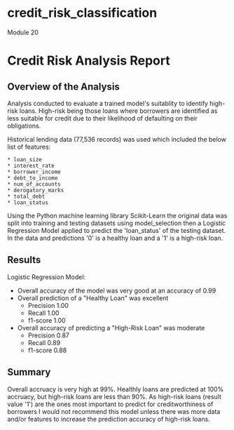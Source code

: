 # credit_risk_classification
Module 20

# Credit Risk Analysis Report

## Overview of the Analysis

Analysis conducted to evaluate a trained model's suitablity to identify high-risk loans. High-risk being those loans where borrowers are identified as less suitable for credit due to their likelihood of defaulting on their obligations.

Historical lending data (77,536 records) was used which included the below list of features:

    * loan_size
    * interest_rate
    * borrower_income
    * debt_to_income
    * num_of_accounts
    * derogatory_marks
    * total_debt
    * loan_status

Using the Python machine learning library Scikit-Learn the original data was split into training and testing datasets using model_selection then a Logistic Regression Model applied to predict the 'loan_status' of the testing dataset. In the data and predictions '0' is a healthy loan and a '1' is a high-risk loan.

## Results

Logistic Regression Model:
  * Overall accuracy of the model was very good at an accuracy of 0.99
  * Overall prediction of a "Healthy Loan" was excellent
    * Precision 1.00
    * Recall 1.00
    * f1-score 1.00
  * Overall accuracy of predicting a "High-Risk Loan" was moderate
    * Precision 0.87
    * Recall 0.89
    * f1-score 0.88  

## Summary    

Overall accruacy is very high at 99%. 
Healthly loans are predicted at 100% accruacy, but high-risk loans are less than 90%. 
As high-risk loans (result value '1') are the ones most important to predict for creditworthiness of borrowers I would not recommend this model unless there was more data and/or features to increase the prediction accuracy of high-risk loans.